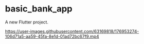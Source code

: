 # basic_bank_app

A new Flutter project.

https://user-images.githubusercontent.com/63169818/176953274-106d71a5-aa59-45fa-8e1d-01ad72bc67f9.mp4

